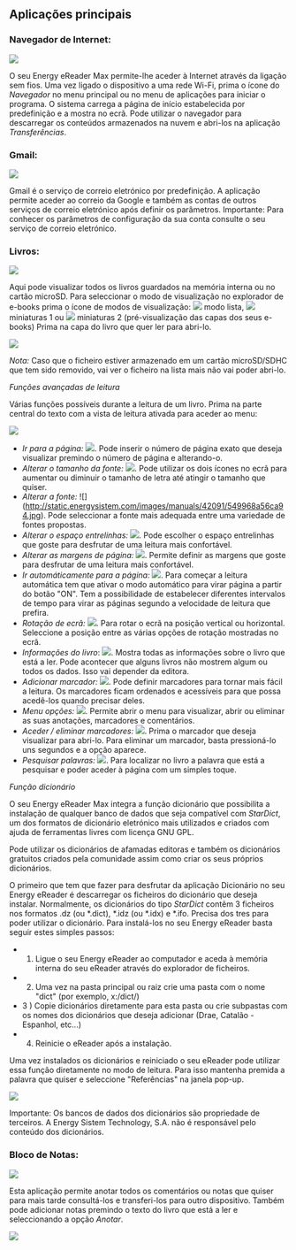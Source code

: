 ## Aplicações principais

### Navegador de Internet:

![](http://static.energysistem.com/images/manuals/42535/569d0d81e5567.jpg)

O seu Energy eReader Max permite-lhe aceder à Internet através da ligação sem fios. Uma vez ligado o dispositivo a uma rede Wi-Fi, prima o ícone do *Navegador* no menu principal ou no menu de aplicações para iniciar o programa. O sistema carrega a página de início estabelecida por predefinição e a mostra no ecrã. Pode utilizar o navegador para descarregar os conteúdos armazenados na nuvem e abri-los na aplicação *Transferências*.

### Gmail:

![](http://static.energysistem.com/images/manuals/42535/56a63a5cde8e2.jpg)

Gmail é o serviço de correio eletrónico por predefinição. A aplicação permite aceder ao correio da Google e também as contas de outros serviços de correio eletrónico após definir os parâmetros. Importante: Para conhecer os parâmetros de configuração da sua conta consulte o seu serviço de correio eletrónico.

### Livros:

![](http://static.energysistem.com/images/manuals/42535/569d0d71c4bd7.jpg)

Aqui pode visualizar todos os livros guardados na memória interna ou no cartão microSD.
Para seleccionar o modo de visualização no explorador de e-books prima o ícone de modos de visualização: ![](http://static.energysistem.com/images/manuals/42091/5499987716ed1.jpg) modo lista, ![](http://static.energysistem.com/images/manuals/42091/549998890fa82.jpg) miniaturas 1 ou ![](http://static.energysistem.com/images/manuals/42091/5499989947e7a.jpg) miniaturas 2 (pré-visualização das capas dos seus e-books) Prima na capa do livro que quer ler para abri-lo.

![](http://static.energysistem.com/images/manuals/42535/59637912a7edb.jpg)

*Nota:* Caso que o ficheiro estiver armazenado em um cartão microSD/SDHC que tem sido removido, vai ver o ficheiro na lista mais não vai poder abri-lo.

*Funções avançadas de leitura*

Várias funções possíveis durante a leitura de um livro. Prima na parte central do texto com a vista de leitura ativada para aceder ao menu:

![](http://static.energysistem.com/images/manuals/42535/56a6488b920aa.jpg)

-	*Ir para a página:* ![](http://static.energysistem.com/images/manuals/42535/56a644cce8932.jpg). Pode inserir o número de página exato que deseja visualizar premindo o número de página e alterando-o.
-	*Alterar o tamanho da fonte:* ![](http://static.energysistem.com/images/manuals/42091/5499689c9e6ef.jpg). Pode utilizar os dois ícones no ecrã para aumentar ou diminuir o tamanho de letra até atingir o tamanho que quiser.
-	*Alterar a fonte:* ![] (http://static.energysistem.com/images/manuals/42091/549968a56ca94.jpg). Pode seleccionar a fonte mais adequada entre uma variedade de fontes propostas.
-	*Alterar o espaço entrelinhas:* ![](http://static.energysistem.com/images/manuals/42091/549968a56ca94.jpg). Pode escolher o espaço entrelinhas que goste para desfrutar de uma leitura mais confortável.
-	*Alterar as margens de página:* ![](http://static.energysistem.com/images/manuals/42091/549968678806f.jpg). Permite definir as margens que goste para desfrutar de uma leitura mais confortável.
-	*Ir automáticamente para a página:* ![](http://static.energysistem.com/images/manuals/42535/56a649ee7b275.jpg). Para começar a leitura automática tem que ativar o modo automático para virar página a partir do botão "ON". Tem a possibilidade de estabelecer diferentes intervalos de tempo para virar as páginas segundo a velocidade de leitura que prefira.
-	*Rotação de ecrã:* ![](http://static.energysistem.com/images/manuals/42535/56a64cf449c6b.jpg). Para rotar o ecrã na posição vertical ou horizontal. Seleccione a posição entre as várias opções de rotação mostradas no ecrã.
-	*Informações do livro*: ![](http://static.energysistem.com/images/manuals/42535/56a64dad28cc3.jpg). Mostra todas as informações sobre o livro que está a ler. Pode acontecer que alguns livros não mostrem algum ou todos os dados. Isso vai depender da editora.
-	*Adicionar marcador:* ![](http://static.energysistem.com/images/manuals/42535/56a64e2b8d44a.jpg). Pode definir marcadores para tornar mais fácil a leitura. Os marcadores ficam ordenados e acessíveis para que possa acedê-los quando precisar deles.
-	*Menu opções:* ![](http://static.energysistem.com/images/manuals/42535/59638e1a4f148.jpg). Permite abrir o menu para visualizar, abrir ou eliminar as suas anotações, marcadores e comentários.
-	*Aceder / eliminar marcadores:* ![](http://static.energysistem.com/images/manuals/42535/56a64f8906d54.jpg). Prima o marcador que deseja visualizar para abri-lo. Para eliminar um marcador, basta pressioná-lo uns segundos e a opção aparece.
-	*Pesquisar palavras:* ![](http://static.energysistem.com/images/manuals/42535/56a64eaa7b53e.jpg). Para localizar no livro a palavra que está a pesquisar e poder aceder à página com um simples toque.

*Função dicionário*

O seu Energy eReader Max integra a função dicionário que possibilita a instalação de qualquer banco de dados que seja compatível com *StarDict*, um dos formatos de dicionário eletrónico mais utilizados e criados com ajuda de ferramentas livres com licença GNU GPL.

Pode utilizar os dicionários de afamadas editoras e também os dicionários gratuitos criados pela comunidade assim como criar os seus próprios dicionários.

O primeiro que tem que fazer para desfrutar da aplicação Dicionário no seu Energy eReader é descarregar os ficheiros do dicionário que deseja instalar. Normalmente, os dicionários do tipo *StarDict* contêm 3 ficheiros nos formatos .dz (ou *.dict), *.idz (ou *.idx) e *.ifo. Precisa dos tres para poder utilizar o dicionário. Para instalá-los no seu Energy eReader basta seguir estes simples passos: 

- 1) Ligue o seu Energy eReader ao computador e aceda à memória interna do seu eReader através do explorador de ficheiros.
- 2) Uma vez na pasta principal ou raiz crie uma pasta com o nome "dict" (por exemplo, x:/dict/)
- 3 ) Copie dicionários diretamente para esta pasta ou crie subpastas com os nomes dos dicionários que deseja adicionar (Drae, Catalão -Espanhol, etc...)
- 4) Reinicie o eReader após a instalação.

Uma vez instalados os dicionários e reiniciado o seu eReader pode utilizar essa função diretamente no modo de leitura. Para isso mantenha premida a palavra que quiser e seleccione "Referências" na janela pop-up.

![](http://static.energysistem.com/images/manuals/42535/56af962fc17ff.jpg)

Importante: Os bancos de dados dos dicionários são propriedade de terceiros. A Energy Sistem Technology, S.A. não é responsável pelo conteúdo dos dicionários.

### Bloco de Notas:

![](http://static.energysistem.com/images/manuals/42535/56a6503a232ae.jpg)

Esta aplicação permite anotar todos os comentários ou notas que quiser para mais tarde consultá-los e transferi-los para outro dispositivo. Também pode adicionar notas premindo o texto do livro que está a ler e seleccionando a opção *Anotar*.

![](http://static.energysistem.com/images/manuals/42091/5499a32f0cc93.jpg)


